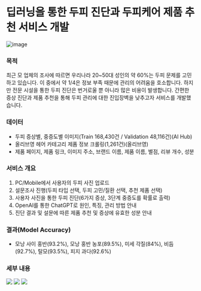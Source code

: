 # 딥러닝을 통한 두피 진단과 두피케어 제품 추천 서비스 개발

![image](https://github.com/user-attachments/assets/cc8ff21d-bbc8-4392-8ac6-1b7986b70c03)

### 목적
최근 모 업체의 조사에 따르면 우리나라 20~50대 성인의 약 60%는 두피 문제를 고민하고 있습니다. 이 중에서 약 1/4은 정보 부족 때문에 관리의 어려움을 호소합니다. 하지만 전문 시설을 통한 두피 진단은 번거로울 뿐 아니라 많은 비용이 발생합니다. 간편한 증상 진단과 제품 추천을 통해 두피 관리에 대한 진입장벽을 낮추고자 서비스를 개발했습니다.

### 데이터
- 두피 증상별, 중증도별 이미지(Train 168,430건 / Validation 48,116건)(AI Hub)
- 올리브영 헤어 카테고리 제품 정보 크롤링(1,261건)(올리브영)
- 제품 페이지, 제품 링크, 이미지 주소, 브랜드 이름, 제품 이름, 별점, 리뷰 개수, 성분

### 서비스 개요
1. PC/Mobile에서 사용자의 두피 사진 업로드
2. 설문조사 진행(두피 타입 선택, 두피 고민/질환 선택, 추천 제품 선택)
3. 사용자 사진을 통한 두피 진단(6가지 증상, 3단계 중증도를 확률로 출력)
4. OpenAI를 통한 ChatGPT로 원인, 특징, 관리 방법 안내
5. 진단 결과 및 설문에 따른 제품 추천 및 증상에 유효한 성분 안내

### 결과(Model Accuracy)
- 모낭 사이 홍반(93.2%), 모낭 홍반 농포(89.5%), 미세 각질(84%), 비듬(92.7%), 탈모(93.5%), 피지 과다(92.6%)

### 세부 내용
[<img src="https://img.shields.io/badge/Velog-1EBC8F?style=for-the-badge&logo=velog&logoColor=white" />](https://velog.io/@sung_hwan_new/CnnDeepLearningScalpDiagnosis)
[<img src="https://img.shields.io/badge/Adobe%20PDF-FF0000?style=for-the-badge&logo=adobe&logoColor=white" />](https://github.com/sung-hwan-new/DeepLearningModel_ScalpDiagnosis_Service/blob/main/Presentation.pdf)
[<img src="https://img.shields.io/badge/Streamlit-FF4B4B?style=for-the-badge&logo=streamlit&logoColor=white" />](https://9tcrmtebpkzuvxi8c6srx5.streamlit.app/)




